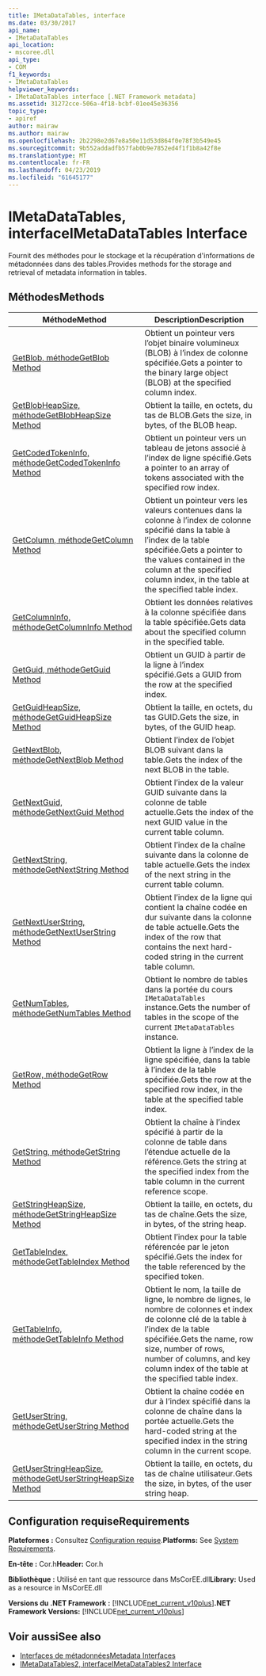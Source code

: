 ```yaml
---
title: IMetaDataTables, interface
ms.date: 03/30/2017
api_name:
- IMetaDataTables
api_location:
- mscoree.dll
api_type:
- COM
f1_keywords:
- IMetaDataTables
helpviewer_keywords:
- IMetaDataTables interface [.NET Framework metadata]
ms.assetid: 31272cce-506a-4f18-bcbf-01ee45e36356
topic_type:
- apiref
author: mairaw
ms.author: mairaw
ms.openlocfilehash: 2b2298e2d67e8a50e11d53d864f0e78f3b549e45
ms.sourcegitcommit: 9b552addadfb57fab0b9e7852ed4f1f1b8a42f8e
ms.translationtype: MT
ms.contentlocale: fr-FR
ms.lasthandoff: 04/23/2019
ms.locfileid: "61645177"
---
```

# <a name="imetadatatables-interface"></a><span data-ttu-id="a1962-102">IMetaDataTables, interface</span><span class="sxs-lookup"><span data-stu-id="a1962-102">IMetaDataTables Interface</span></span>
<span data-ttu-id="a1962-103">Fournit des méthodes pour le stockage et la récupération d'informations de métadonnées dans des tables.</span><span class="sxs-lookup"><span data-stu-id="a1962-103">Provides methods for the storage and retrieval of metadata information in tables.</span></span>  
  
## <a name="methods"></a><span data-ttu-id="a1962-104">Méthodes</span><span class="sxs-lookup"><span data-stu-id="a1962-104">Methods</span></span>  
  
|<span data-ttu-id="a1962-105">Méthode</span><span class="sxs-lookup"><span data-stu-id="a1962-105">Method</span></span>|<span data-ttu-id="a1962-106">Description</span><span class="sxs-lookup"><span data-stu-id="a1962-106">Description</span></span>|  
|------------|-----------------|  
|[<span data-ttu-id="a1962-107">GetBlob, méthode</span><span class="sxs-lookup"><span data-stu-id="a1962-107">GetBlob Method</span></span>](../../../../docs/framework/unmanaged-api/metadata/imetadatatables-getblob-method.md)|<span data-ttu-id="a1962-108">Obtient un pointeur vers l’objet binaire volumineux (BLOB) à l’index de colonne spécifiée.</span><span class="sxs-lookup"><span data-stu-id="a1962-108">Gets a pointer to the binary large object (BLOB) at the specified column index.</span></span>|  
|[<span data-ttu-id="a1962-109">GetBlobHeapSize, méthode</span><span class="sxs-lookup"><span data-stu-id="a1962-109">GetBlobHeapSize Method</span></span>](../../../../docs/framework/unmanaged-api/metadata/imetadatatables-getblobheapsize-method.md)|<span data-ttu-id="a1962-110">Obtient la taille, en octets, du tas de BLOB.</span><span class="sxs-lookup"><span data-stu-id="a1962-110">Gets the size, in bytes, of the BLOB heap.</span></span>|  
|[<span data-ttu-id="a1962-111">GetCodedTokenInfo, méthode</span><span class="sxs-lookup"><span data-stu-id="a1962-111">GetCodedTokenInfo Method</span></span>](../../../../docs/framework/unmanaged-api/metadata/imetadatatables-getcodedtokeninfo-method.md)|<span data-ttu-id="a1962-112">Obtient un pointeur vers un tableau de jetons associé à l’index de ligne spécifié.</span><span class="sxs-lookup"><span data-stu-id="a1962-112">Gets a pointer to an array of tokens associated with the specified row index.</span></span>|  
|[<span data-ttu-id="a1962-113">GetColumn, méthode</span><span class="sxs-lookup"><span data-stu-id="a1962-113">GetColumn Method</span></span>](../../../../docs/framework/unmanaged-api/metadata/imetadatatables-getcolumn-method.md)|<span data-ttu-id="a1962-114">Obtient un pointeur vers les valeurs contenues dans la colonne à l’index de colonne spécifié dans la table à l’index de la table spécifiée.</span><span class="sxs-lookup"><span data-stu-id="a1962-114">Gets a pointer to the values contained in the column at the specified column index, in the table at the specified table index.</span></span>|  
|[<span data-ttu-id="a1962-115">GetColumnInfo, méthode</span><span class="sxs-lookup"><span data-stu-id="a1962-115">GetColumnInfo Method</span></span>](../../../../docs/framework/unmanaged-api/metadata/imetadatatables-getcolumninfo-method.md)|<span data-ttu-id="a1962-116">Obtient les données relatives à la colonne spécifiée dans la table spécifiée.</span><span class="sxs-lookup"><span data-stu-id="a1962-116">Gets data about the specified column in the specified table.</span></span>|  
|[<span data-ttu-id="a1962-117">GetGuid, méthode</span><span class="sxs-lookup"><span data-stu-id="a1962-117">GetGuid Method</span></span>](../../../../docs/framework/unmanaged-api/metadata/imetadatatables-getguid-method.md)|<span data-ttu-id="a1962-118">Obtient un GUID à partir de la ligne à l’index spécifié.</span><span class="sxs-lookup"><span data-stu-id="a1962-118">Gets a GUID from the row at the specified index.</span></span>|  
|[<span data-ttu-id="a1962-119">GetGuidHeapSize, méthode</span><span class="sxs-lookup"><span data-stu-id="a1962-119">GetGuidHeapSize Method</span></span>](../../../../docs/framework/unmanaged-api/metadata/imetadatatables-getguidheapsize-method.md)|<span data-ttu-id="a1962-120">Obtient la taille, en octets, du tas GUID.</span><span class="sxs-lookup"><span data-stu-id="a1962-120">Gets the size, in bytes, of the GUID heap.</span></span>|  
|[<span data-ttu-id="a1962-121">GetNextBlob, méthode</span><span class="sxs-lookup"><span data-stu-id="a1962-121">GetNextBlob Method</span></span>](../../../../docs/framework/unmanaged-api/metadata/imetadatatables-getnextblob-method.md)|<span data-ttu-id="a1962-122">Obtient l’index de l’objet BLOB suivant dans la table.</span><span class="sxs-lookup"><span data-stu-id="a1962-122">Gets the index of the next BLOB in the table.</span></span>|  
|[<span data-ttu-id="a1962-123">GetNextGuid, méthode</span><span class="sxs-lookup"><span data-stu-id="a1962-123">GetNextGuid Method</span></span>](../../../../docs/framework/unmanaged-api/metadata/imetadatatables-getnextguid-method.md)|<span data-ttu-id="a1962-124">Obtient l’index de la valeur GUID suivante dans la colonne de table actuelle.</span><span class="sxs-lookup"><span data-stu-id="a1962-124">Gets the index of the next GUID value in the current table column.</span></span>|  
|[<span data-ttu-id="a1962-125">GetNextString, méthode</span><span class="sxs-lookup"><span data-stu-id="a1962-125">GetNextString Method</span></span>](../../../../docs/framework/unmanaged-api/metadata/imetadatatables-getnextstring-method.md)|<span data-ttu-id="a1962-126">Obtient l’index de la chaîne suivante dans la colonne de table actuelle.</span><span class="sxs-lookup"><span data-stu-id="a1962-126">Gets the index of the next string in the current table column.</span></span>|  
|[<span data-ttu-id="a1962-127">GetNextUserString, méthode</span><span class="sxs-lookup"><span data-stu-id="a1962-127">GetNextUserString Method</span></span>](../../../../docs/framework/unmanaged-api/metadata/imetadatatables-getnextuserstring-method.md)|<span data-ttu-id="a1962-128">Obtient l’index de la ligne qui contient la chaîne codée en dur suivante dans la colonne de table actuelle.</span><span class="sxs-lookup"><span data-stu-id="a1962-128">Gets the index of the row that contains the next hard-coded string in the current table column.</span></span>|  
|[<span data-ttu-id="a1962-129">GetNumTables, méthode</span><span class="sxs-lookup"><span data-stu-id="a1962-129">GetNumTables Method</span></span>](../../../../docs/framework/unmanaged-api/metadata/imetadatatables-getnumtables-method.md)|<span data-ttu-id="a1962-130">Obtient le nombre de tables dans la portée du cours `IMetaDataTables` instance.</span><span class="sxs-lookup"><span data-stu-id="a1962-130">Gets the number of tables in the scope of the current `IMetaDataTables` instance.</span></span>|  
|[<span data-ttu-id="a1962-131">GetRow, méthode</span><span class="sxs-lookup"><span data-stu-id="a1962-131">GetRow Method</span></span>](../../../../docs/framework/unmanaged-api/metadata/imetadatatables-getrow-method.md)|<span data-ttu-id="a1962-132">Obtient la ligne à l’index de la ligne spécifiée, dans la table à l’index de la table spécifiée.</span><span class="sxs-lookup"><span data-stu-id="a1962-132">Gets the row at the specified row index, in the table at the specified table index.</span></span>|  
|[<span data-ttu-id="a1962-133">GetString, méthode</span><span class="sxs-lookup"><span data-stu-id="a1962-133">GetString Method</span></span>](../../../../docs/framework/unmanaged-api/metadata/imetadatatables-getstring-method.md)|<span data-ttu-id="a1962-134">Obtient la chaîne à l’index spécifié à partir de la colonne de table dans l’étendue actuelle de la référence.</span><span class="sxs-lookup"><span data-stu-id="a1962-134">Gets the string at the specified index from the table column in the current reference scope.</span></span>|  
|[<span data-ttu-id="a1962-135">GetStringHeapSize, méthode</span><span class="sxs-lookup"><span data-stu-id="a1962-135">GetStringHeapSize Method</span></span>](../../../../docs/framework/unmanaged-api/metadata/imetadatatables-getstringheapsize-method.md)|<span data-ttu-id="a1962-136">Obtient la taille, en octets, du tas de chaîne.</span><span class="sxs-lookup"><span data-stu-id="a1962-136">Gets the size, in bytes, of the string heap.</span></span>|  
|[<span data-ttu-id="a1962-137">GetTableIndex, méthode</span><span class="sxs-lookup"><span data-stu-id="a1962-137">GetTableIndex Method</span></span>](../../../../docs/framework/unmanaged-api/metadata/imetadatatables-gettableindex-method.md)|<span data-ttu-id="a1962-138">Obtient l’index pour la table référencée par le jeton spécifié.</span><span class="sxs-lookup"><span data-stu-id="a1962-138">Gets the index for the table referenced by the specified token.</span></span>|  
|[<span data-ttu-id="a1962-139">GetTableInfo, méthode</span><span class="sxs-lookup"><span data-stu-id="a1962-139">GetTableInfo Method</span></span>](../../../../docs/framework/unmanaged-api/metadata/imetadatatables-gettableinfo-method.md)|<span data-ttu-id="a1962-140">Obtient le nom, la taille de ligne, le nombre de lignes, le nombre de colonnes et index de colonne clé de la table à l’index de la table spécifiée.</span><span class="sxs-lookup"><span data-stu-id="a1962-140">Gets the name, row size, number of rows, number of columns, and key column index of the table at the specified table index.</span></span>|  
|[<span data-ttu-id="a1962-141">GetUserString, méthode</span><span class="sxs-lookup"><span data-stu-id="a1962-141">GetUserString Method</span></span>](../../../../docs/framework/unmanaged-api/metadata/imetadatatables-getuserstring-method.md)|<span data-ttu-id="a1962-142">Obtient la chaîne codée en dur à l’index spécifié dans la colonne de chaîne dans la portée actuelle.</span><span class="sxs-lookup"><span data-stu-id="a1962-142">Gets the hard-coded string at the specified index in the string column in the current scope.</span></span>|  
|[<span data-ttu-id="a1962-143">GetUserStringHeapSize, méthode</span><span class="sxs-lookup"><span data-stu-id="a1962-143">GetUserStringHeapSize Method</span></span>](../../../../docs/framework/unmanaged-api/metadata/imetadatatables-getuserstringheapsize-method.md)|<span data-ttu-id="a1962-144">Obtient la taille, en octets, du tas de chaîne utilisateur.</span><span class="sxs-lookup"><span data-stu-id="a1962-144">Gets the size, in bytes, of the user string heap.</span></span>|  
  
## <a name="requirements"></a><span data-ttu-id="a1962-145">Configuration requise</span><span class="sxs-lookup"><span data-stu-id="a1962-145">Requirements</span></span>  
 <span data-ttu-id="a1962-146">**Plateformes :** Consultez [Configuration requise](../../../../docs/framework/get-started/system-requirements.md).</span><span class="sxs-lookup"><span data-stu-id="a1962-146">**Platforms:** See [System Requirements](../../../../docs/framework/get-started/system-requirements.md).</span></span>  
  
 <span data-ttu-id="a1962-147">**En-tête :** Cor.h</span><span class="sxs-lookup"><span data-stu-id="a1962-147">**Header:** Cor.h</span></span>  
  
 <span data-ttu-id="a1962-148">**Bibliothèque :** Utilisé en tant que ressource dans MsCorEE.dll</span><span class="sxs-lookup"><span data-stu-id="a1962-148">**Library:** Used as a resource in MsCorEE.dll</span></span>  
  
 <span data-ttu-id="a1962-149">**Versions du .NET Framework :** [!INCLUDE[net_current_v10plus](../../../../includes/net-current-v10plus-md.md)]</span><span class="sxs-lookup"><span data-stu-id="a1962-149">**.NET Framework Versions:** [!INCLUDE[net_current_v10plus](../../../../includes/net-current-v10plus-md.md)]</span></span>  
  
## <a name="see-also"></a><span data-ttu-id="a1962-150">Voir aussi</span><span class="sxs-lookup"><span data-stu-id="a1962-150">See also</span></span>

- [<span data-ttu-id="a1962-151">Interfaces de métadonnées</span><span class="sxs-lookup"><span data-stu-id="a1962-151">Metadata Interfaces</span></span>](../../../../docs/framework/unmanaged-api/metadata/metadata-interfaces.md)
- [<span data-ttu-id="a1962-152">IMetaDataTables2, interface</span><span class="sxs-lookup"><span data-stu-id="a1962-152">IMetaDataTables2 Interface</span></span>](../../../../docs/framework/unmanaged-api/metadata/imetadatatables2-interface.md)
